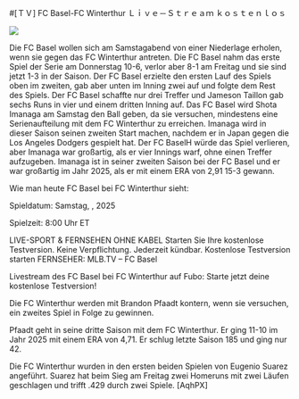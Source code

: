 #[ＴＶ] FC Basel-FC Winterthur Ｌｉｖｅ－Ｓｔｒｅａｍ ｋｏｓｔｅｎｌｏｓ  
  
  
[![](https://i.imgur.com/qSNzIqt.png)](https://movie.rssnews.media/eHGMRQq.php)  
  
Die FC Basel wollen sich am Samstagabend von einer Niederlage erholen, wenn sie gegen das FC Winterthur antreten. Die FC Basel nahm das erste Spiel der Serie am Donnerstag 10-6, verlor aber 8-1 am Freitag und sie sind jetzt 1-3 in der Saison. Der FC Basel erzielte den ersten Lauf des Spiels oben im zweiten, gab aber unten im Inning zwei auf und folgte dem Rest des Spiels. Der FC Basel schaffte nur drei Treffer und Jameson Taillon gab sechs Runs in vier und einem dritten Inning auf. Das FC Basel wird Shota Imanaga am Samstag den Ball geben, da sie versuchen, mindestens eine Serienaufteilung mit dem FC Winterthur zu erreichen. Imanaga wird in dieser Saison seinen zweiten Start machen, nachdem er in Japan gegen die Los Angeles Dodgers gespielt hat. Der FC BaselH würde das Spiel verlieren, aber Imanaga war großartig, als er vier Innings warf, ohne einen Treffer aufzugeben. Imanaga ist in seiner zweiten Saison bei der FC Basel und er war großartig im Jahr 2025, als er mit einem ERA von 2,91 15-3 gewann.

Wie man heute FC Basel bei FC Winterthur sieht:

Spieldatum: Samstag, , 2025

Spielzeit: 8:00 Uhr ET

LIVE-SPORT & FERNSEHEN OHNE KABEL
Starten Sie Ihre kostenlose Testversion. Keine Verpflichtung. Jederzeit kündbar.
Kostenlose Testversion starten
FERNSEHER: MLB.TV – FC Basel

Livestream des FC Basel bei FC Winterthur auf Fubo: Starte jetzt deine kostenlose Testversion!

Die FC Winterthur werden mit Brandon Pfaadt kontern, wenn sie versuchen, ein zweites Spiel in Folge zu gewinnen.

Pfaadt geht in seine dritte Saison mit dem FC Winterthur. Er ging 11-10 im Jahr 2025 mit einem ERA von 4,71. Er schlug letzte Saison 185 und ging nur 42.

Die FC Winterthur wurden in den ersten beiden Spielen von Eugenio Suarez angeführt. Suarez hat beim Sieg am Freitag zwei Homeruns mit zwei Läufen geschlagen und trifft .429 durch zwei Spiele. [AqhPX]